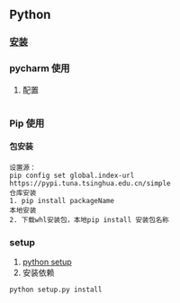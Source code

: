 ## Python
### [安装](https://www.python.org/downloads/windows/)
### pycharm 使用
1. 配置
```yaml

```

### Pip 使用
#### 包安装
```
设置源：
pip config set global.index-url https://pypi.tuna.tsinghua.edu.cn/simple
仓库安装
1. pip install packageName
本地安装
2. 下载whl安装包，本地pip install 安装包名称

```
### setup
1. [python setup](https://zhuanlan.zhihu.com/p/276461821)
2. 安装依赖
``` 
python setup.py install
```
